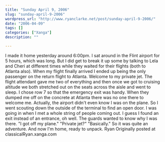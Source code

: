 ```yaml
---
title: "Sunday April 9, 2006"
slug: "sunday-april-9-2006"
wordpress_url: "http://www.ryanclarke.net/post/sunday-april-9-2006/"
date: "2006-04-09"
tags: []
categories: ["Xanga"]
description: ""

---
```


I made it home yesterday around 6:00pm.
I sat around in the Flint airport for 5 hours, which was long. But I did get to break it up some by talking to Lela and Cheri at different times while they waited for their flights (both to Atlanta also). When my flight finally arrived I ended up being the only passenger on the return flight to Atlanta. Welcome to my private jet. The flight attendant gave me two of everything and then once we got to cruising altitude we both stretched out on the seats across the aisle and went to sleep. I chose row 7 so that the emergency exit was handy. When they dumped me off on the concrete at Atlanta there was no one there to welcome me. Actually, the airport didn't even know I was on the plane. So I went scouting down the outside of the terminal to find an open door. I was going in when I met a whole string of people coming out. I guess I found an exit instead of an entrance, oh well. The guards wanted to know why I was there. "I got off my plane." "Private jet?" "Basically." So it was quite an adventure.
And now I'm home, ready to unpack.
Ryan
Originally posted at classicalRyan.xanga.com
